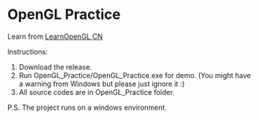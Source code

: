 # OpenGL Practice
Learn from [LearnOpenGL CN](https://learnopengl-cn.github.io)

Instructions:
1. Download the release.
2. Run OpenGL_Practice/OpenGL_Practice.exe for demo. (You might have a warning from Windows but please just ignore it :)
3. All source codes are in OpenGL_Practice folder.

P.S.
The project runs on a windows environment.
